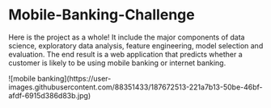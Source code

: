 # Mobile-Banking-Challenge
<p> Here is the project as a whole! It include the major components of data science, exploratory data analysis, feature engineering, model selection and evaluation.
The end result is a web application that predicts whether a customer is likely to be using mobile banking or internet banking. </p>
![mobile banking](https://user-images.githubusercontent.com/88351433/187672513-221a7b13-50be-46bf-afdf-6915d386d83b.jpg)

